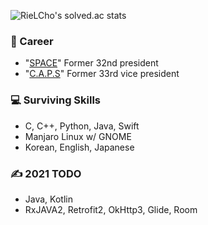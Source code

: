 ![RieLCho's solved.ac stats](https://github-readme-solvedac.hyp3rflow.vercel.app/api/?handle=choyj1222)

### 👋 Career
- "[SPACE](https://paichai.space)" Former 32nd president
- "[C.A.P.S](https://caps.dongguk.edu)" Former 33rd vice president

### 💻 Surviving Skills
- C, C++, Python, Java, Swift
- Manjaro Linux w/ GNOME
- Korean, English, Japanese

### ✍ 2021 TODO
- Java, Kotlin
- RxJAVA2, Retrofit2, OkHttp3, Glide, Room

